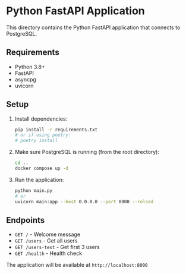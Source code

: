 # Python FastAPI Application

This directory contains the Python FastAPI application that connects to PostgreSQL.

## Requirements

- Python 3.8+
- FastAPI
- asyncpg
- uvicorn

## Setup

1. Install dependencies:
   ```bash
   pip install -r requirements.txt
   # or if using poetry:
   # poetry install
   ```

2. Make sure PostgreSQL is running (from the root directory):
   ```bash
   cd ..
   docker compose up -d
   ```

3. Run the application:
   ```bash
   python main.py
   # or
   uvicorn main:app --host 0.0.0.0 --port 8000 --reload
   ```

## Endpoints

- `GET /` - Welcome message
- `GET /users` - Get all users
- `GET /users-test` - Get first 3 users
- `GET /health` - Health check

The application will be available at `http://localhost:8000`
